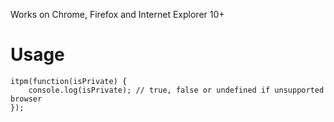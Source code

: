 Works on Chrome, Firefox and Internet Explorer 10+

# Usage

```
itpm(function(isPrivate) {
    console.log(isPrivate); // true, false or undefined if unsupported browser
});
```
